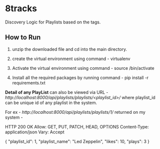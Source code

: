 # 8tracks
Discovery Logic for Playlists based on the tags.

How to Run
---------------
1) unzip the downloaded file and cd into the main directory.

2) create the virtual environment using command - virtualenv <name of the environment> 

3) Activate the virtual environment using command - source <name of the environment>/bin/activate

4) Install all the required packages by running command - pip install -r requirements.txt



**Detail of any PlayList** can also be viewed via URL - *http://localhost:8000/api/playlists/playlists/<playlist_id>/* where playlist_id can be unique id of any playlist in the system. 

For ex - *http://localhost:8000/api/playlists/playlists/1/*  returned on my system - 

HTTP 200 OK
Allow: GET, PUT, PATCH, HEAD, OPTIONS
Content-Type: application/json
Vary: Accept

{
    "playlist_id": 1,
    "playlist_name": "Led Zeppelin",
    "likes": 10,
    "plays": 3
}
